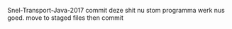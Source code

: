 
Snel-Transport-Java-2017
commit deze shit nu
stom programma werk nus goed.
move to staged files then commit